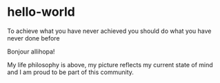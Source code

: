 # hello-world
To achieve what you have never achieved you should do what you have never done before

Bonjour allihopa!
 
My life philosophy is above, my picture reflects my current state of mind and I am proud to be part of this community.
